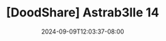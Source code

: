 --- 
title: "[DoodShare] Astrab3lle 14"
description: "nonton bokeh [DoodShare] Astrab3lle 14 tiktok    "
date: 2024-09-09T12:03:37-08:00
file_code: "sj53jdrmadin"
draft: false
cover: "wczisyrmyrlvsrdj.jpg"
tags: ["indo", "bokep-indo", "bokep-viral", "bokep-ig"]
length: 146
fld_id: "1235892"
foldername: "Astrab3lle"
categories: ["Astrab3lle"]
views: 127
---